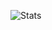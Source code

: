 ![Stats](https://github-readme-stats.vercel.app/api/top-langs/?username=dzmartli&layout=compact&count_private=true&theme=gruvbox)
